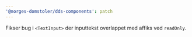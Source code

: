 ```yaml
---
'@norges-domstoler/dds-components': patch
---
```


Fikser bug i `<TextInput>` der inputtekst overlappet med affiks ved `readOnly`.
